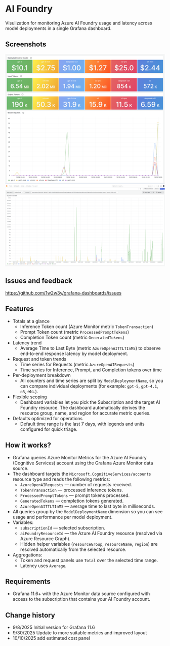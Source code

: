 # AI Foundry

Visulization for monitoring Azure AI Foundry usage and latency across model deployments in a single Grafana dashboard.

## Screenshots
![ai-foundry-top-section](https://github.com/1w2w3y/grafana-dashboards/raw/master/ai-foundry/ai-foundry-top-section.png)
![ai-foundry-latency](https://github.com/1w2w3y/grafana-dashboards/raw/master/ai-foundry/ai-foundry-latency.png)

## Issues and feedback
https://github.com/1w2w3y/grafana-dashboards/issues

## Features
- Totals at a glance
  - Inference Token count (Azure Monitor metric `TokenTransaction`)
  - Prompt Token count (metric `ProcessedPromptTokens`)
  - Completion Token count (metric `GeneratedTokens`)
- Latency trend
  - Average Time to Last Byte (metric `AzureOpenAITTLTInMS`) to observe end‑to‑end response latency by model deployment.
- Request and token trends
  - Time series for Requests (metric `AzureOpenAIRequests`)
  - Time series for Inference, Prompt, and Completion tokens over time
- Per‑deployment breakdown
  - All counters and time series are split by `ModelDeploymentName`, so you can compare individual deployments (for example: `gpt-5`, `gpt-4.1`, `o3`, etc.).
- Flexible scoping
  - Dashboard variables let you pick the Subscription and the target AI Foundry resource. The dashboard automatically derives the resource group, name, and region for accurate metric queries.
- Defaults optimized for operations
  - Default time range is the last 7 days, with legends and units configured for quick triage.

## How it works?
- Grafana queries Azure Monitor Metrics for the Azure AI Foundry (Cognitive Services) account using the Grafana Azure Monitor data source.
- The dashboard targets the `Microsoft.CognitiveServices/accounts` resource type and reads the following metrics:
  - `AzureOpenAIRequests` — number of requests received.
  - `TokenTransaction` — processed inference tokens.
  - `ProcessedPromptTokens` — prompt tokens processed.
  - `GeneratedTokens` — completion tokens generated.
  - `AzureOpenAITTLTInMS` — average time to last byte in milliseconds.
- All queries group by the `ModelDeploymentName` dimension so you can see usage and performance per model deployment.
- Variables:
  - `subscriptionId` — selected subscription.
  - `aiFoundryResourceId` — the Azure AI Foundry resource (resolved via Azure Resource Graph).
  - Hidden helper variables (`resourceGroup`, `resourceName`, `region`) are resolved automatically from the selected resource.
- Aggregations:
  - Token and request panels use `Total` over the selected time range.
  - Latency uses `Average`.

## Requirements
- Grafana 11.6+ with the Azure Monitor data source configured with access to the subscription that contains your AI Foundry account.

## Change history
- 9/8/2025 Initial version for Grafana 11.6
- 9/30/2025 Update to more suitable metrics and improved layout
- 10/10/2025 add estimated cost panel
